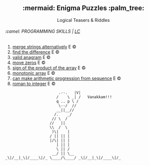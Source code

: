 <div align=center>
  <h2>:mermaid: Enigma Puzzles :palm_tree:</h2>
  Logical Teasers & Riddles
</div>


<h6>:camel: PROGRAMMING SKILLS | <a href="https://leetcode.com/studyplan/programming-skills/">LC</a></h6>
<ol>
  <li><a href="problemsets/lc/ps/1768_merge_strings_alternatively">merge strings alternatively</a> E ©️</li>
  <li><a href="problemsets/lc/ps/389_find_the_difference">find the difference</a> E ©️</li>
  <li><a href="problemsets/lc/ps/242_valid_anagram">valid anagram</a> E ©️</li>
  <li><a href="problemsets/lc/ps/283_move_zeros">move zeros</a> E ©️</li>
  <li><a href="problemsets/lc/ps/1822_sign_of_the_product_of_the_array">sign of the product of the array</a> E ©️</li>
  <li><a href="problemsets/lc/ps/896_monotonic_array">monotonic array</a> E ©️</li>
  <li><a href="problemsets/lc/ps/1502_ap_from_sequence">can make arithmetic progression from sequence</a> E ©️</li>
  <li><a href="problemsets/lc/ps/13_roman_to_int">roman to integer</a> E ©️</li>
</ol>


```
                        .--.   |V|
                       /    \ _| /   Vanakkam!!!
                       q .. p \ /
                        \--/  //
                       __||__//
                      /.    _/
                     // \  /
                    //   ||
                    \\  /  \
                     )\|    |
                    / || || |
                    |/\| || |
                       | || |
                       \ || /
                     __/ || \__
_\|/__|_\|/____\|/_ \____/\____/ _\|/__|_\|/____\|/_
```
